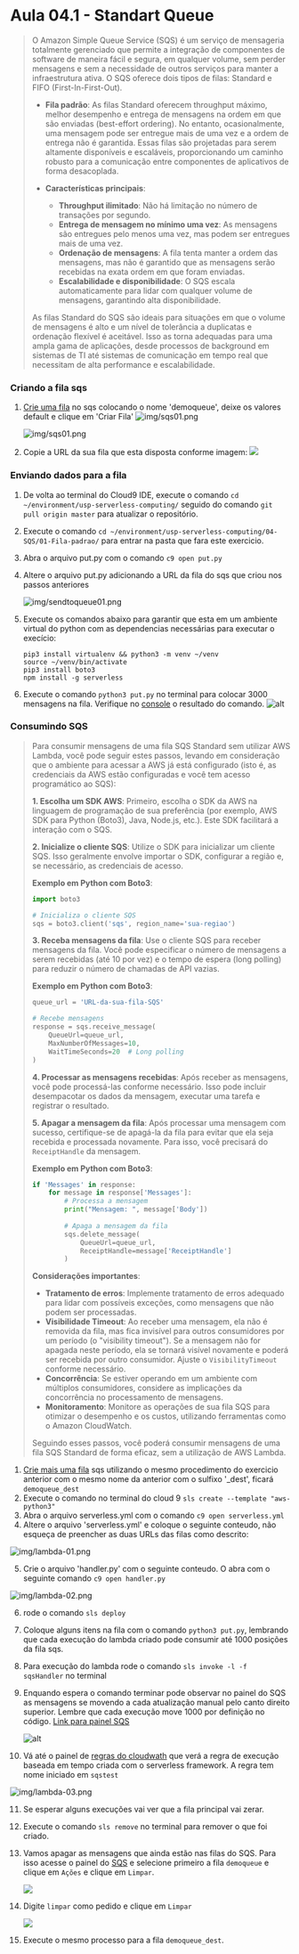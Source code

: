 # Aula 04.1 - Standart Queue


<blockquote>
O Amazon Simple Queue Service (SQS) é um serviço de mensageria totalmente gerenciado que permite a integração de componentes de software de maneira fácil e segura, em qualquer volume, sem perder mensagens e sem a necessidade de outros serviços para manter a infraestrutura ativa. O SQS oferece dois tipos de filas: Standard e FIFO (First-In-First-Out).

- **Fila padrão**: As filas Standard oferecem throughput máximo, melhor desempenho e entrega de mensagens na ordem em que são enviadas (best-effort ordering). No entanto, ocasionalmente, uma mensagem pode ser entregue mais de uma vez e a ordem de entrega não é garantida. Essas filas são projetadas para serem altamente disponíveis e escaláveis, proporcionando um caminho robusto para a comunicação entre componentes de aplicativos de forma desacoplada.

- **Características principais**:
  - **Throughput ilimitado**: Não há limitação no número de transações por segundo.
  - **Entrega de mensagem no mínimo uma vez**: As mensagens são entregues pelo menos uma vez, mas podem ser entregues mais de uma vez.
  - **Ordenação de mensagens**: A fila tenta manter a ordem das mensagens, mas não é garantido que as mensagens serão recebidas na exata ordem em que foram enviadas.
  - **Escalabilidade e disponibilidade**: O SQS escala automaticamente para lidar com qualquer volume de mensagens, garantindo alta disponibilidade.

As filas Standard do SQS são ideais para situações em que o volume de mensagens é alto e um nível de tolerância a duplicatas e ordenação flexível é aceitável. Isso as torna adequadas para uma ampla gama de aplicações, desde processos de background em sistemas de TI até sistemas de comunicação em tempo real que necessitam de alta performance e escalabilidade.
</blockquote>

### Criando a fila sqs

1. [Crie uma fila](https://us-east-1.console.aws.amazon.com/sqs/v3/home?region=us-east-1#/create-queue) no sqs colocando o nome 'demoqueue', deixe os valores default e clique em 'Criar Fila'
    ![img/sqs01.png](img/sqs01.png)

    ![img/sqs01.png](img/sqs03.png)

2. Copie a URL da sua fila que esta disposta conforme imagem:
    ![](img/sqs02.png)

### Enviando dados para a fila

1. De volta ao terminal do Cloud9 IDE, execute o comando `cd ~/environment/usp-serverless-computing/` seguido do comando `git pull origin master` para atualizar o repositório.
2. Execute o comando `cd ~/environment/usp-serverless-computing/04-SQS/01-Fila-padrao/` para entrar na pasta que fara este exercicio.
3. Abra o arquivo put.py com o comando `c9 open put.py`
4. Altere o arquivo put.py adicionando a URL da fila do sqs que criou nos passos anteriores

    ![img/sendtoqueue01.png](img/sendtoqueue01.png)

5. Execute os comandos abaixo para garantir que esta em um ambiente virtual do python com as dependencias necessárias para executar o execício:

   ``` shell
   pip3 install virtualenv && python3 -m venv ~/venv
   source ~/venv/bin/activate
   pip3 install boto3
   npm install -g serverless
   ```

6. Execute o comando `python3 put.py` no terminal para colocar 3000 mensagens na fila. Verifique no [console](https://us-east-1.console.aws.amazon.com/sqs/v3/home?region=us-east-1#/queues) o resultado do comando.
![alt](img/sendtoqueue02.png)

### Consumindo SQS

<blockquote>
Para consumir mensagens de uma fila SQS Standard sem utilizar AWS Lambda, você pode seguir estes passos, levando em consideração que o ambiente para acessar a AWS já está configurado (isto é, as credenciais da AWS estão configuradas e você tem acesso programático ao SQS):

**1. Escolha um SDK AWS**: Primeiro, escolha o SDK da AWS na linguagem de programação de sua preferência (por exemplo, AWS SDK para Python (Boto3), Java, Node.js, etc.). Este SDK facilitará a interação com o SQS.

**2. Inicialize o cliente SQS**: Utilize o SDK para inicializar um cliente SQS. Isso geralmente envolve importar o SDK, configurar a região e, se necessário, as credenciais de acesso.

**Exemplo em Python com Boto3**:
```python
import boto3

# Inicializa o cliente SQS
sqs = boto3.client('sqs', region_name='sua-regiao')
```

**3. Receba mensagens da fila**: Use o cliente SQS para receber mensagens da fila. Você pode especificar o número de mensagens a serem recebidas (até 10 por vez) e o tempo de espera (long polling) para reduzir o número de chamadas de API vazias.

**Exemplo em Python com Boto3**:
```python
queue_url = 'URL-da-sua-fila-SQS'

# Recebe mensagens
response = sqs.receive_message(
    QueueUrl=queue_url,
    MaxNumberOfMessages=10,
    WaitTimeSeconds=20  # Long polling
)
```

**4. Processar as mensagens recebidas**: Após receber as mensagens, você pode processá-las conforme necessário. Isso pode incluir desempacotar os dados da mensagem, executar uma tarefa e registrar o resultado.

**5. Apagar a mensagem da fila**: Após processar uma mensagem com sucesso, certifique-se de apagá-la da fila para evitar que ela seja recebida e processada novamente. Para isso, você precisará do `ReceiptHandle` da mensagem.

**Exemplo em Python com Boto3**:
```python
if 'Messages' in response:
    for message in response['Messages']:
        # Processa a mensagem
        print("Mensagem: ", message['Body'])
        
        # Apaga a mensagem da fila
        sqs.delete_message(
            QueueUrl=queue_url,
            ReceiptHandle=message['ReceiptHandle']
        )
```

**Considerações importantes**:

- **Tratamento de erros**: Implemente tratamento de erros adequado para lidar com possíveis exceções, como mensagens que não podem ser processadas.
- **Visibilidade Timeout**: Ao receber uma mensagem, ela não é removida da fila, mas fica invisível para outros consumidores por um período (o "visibility timeout"). Se a mensagem não for apagada neste período, ela se tornará visível novamente e poderá ser recebida por outro consumidor. Ajuste o `VisibilityTimeout` conforme necessário.
- **Concorrência**: Se estiver operando em um ambiente com múltiplos consumidores, considere as implicações da concorrência no processamento de mensagens.
- **Monitoramento**: Monitore as operações de sua fila SQS para otimizar o desempenho e os custos, utilizando ferramentas como o Amazon CloudWatch.

Seguindo esses passos, você poderá consumir mensagens de uma fila SQS Standard de forma eficaz, sem a utilização de AWS Lambda.
</blockquote>

1. [Crie mais uma fila](https://us-east-1.console.aws.amazon.com/sqs/v3/home?region=us-east-1#/create-queue) sqs utilizando o mesmo procedimento do exercicio anterior com o mesmo nome da anterior com o sulfixo '_dest', ficará `demoqueue_dest`
2. Execute o comando no terminal do cloud 9 `sls create --template "aws-python3"`
3. Abra o arquivo serverless.yml com o comando `c9 open serverless.yml`
4. Altere o arquivo 'serverless.yml' e coloque o seguinte conteudo, não esqueça de preencher as duas URLs das filas como descrito:

![img/lambda-01.png](img/lambda-01.png)

5. Crie o arquivo 'handler.py' com o seguinte conteudo. O abra com o seguinte comando `c9 open handler.py`

![img/lambda-02.png](img/lambda-02.png)

6. rode o comando `sls deploy`
7. Coloque alguns itens na fila com o comando `python3 put.py`, lembrando que cada execução do lambda criado pode consumir até 1000 posições da fila sqs.
8. Para execução do lambda rode o comando `sls invoke -l -f sqsHandler` no terminal
9.  Enquando espera o comando terminar pode observar no painel do SQS as mensagens se movendo a cada atualização manual pelo canto direito superior. Lembre que cada execução move 1000 por definição no código. [Link para painel SQS](https://console.aws.amazon.com/sqs/v2/home?region=us-east-1#/queues)

    ![alt](img/lambda-02-1.png)

10. Vá até o painel de [regras do cloudwath](https://us-east-1.console.aws.amazon.com/events/home?region=us-east-1#/rules?redirect_from_cwe=true) que verá a regra de execução baseada em tempo criada com o serverless framework. A regra tem nome iniciado em `sqstest`

![img/lambda-03.png](img/lambda-03.png)

11.   Se esperar alguns execuções vai ver que a fila principal vai zerar.
12. Execute o comando `sls remove` no terminal para remover o que foi criado.
13. Vamos apagar as mensagens que ainda estão nas filas do SQS. Para isso acesse o painel do [SQS](https://us-east-1.console.aws.amazon.com/sqs/v2/home?region=us-east-1#/queues) e selecione primeiro a fila `demoqueue` e clique em `Ações` e  clique em `Limpar`. 
    
    ![](img/sqs04.png)

14. Digite `limpar` como pedido e clique em `Limpar`
    
    ![](img/sqs05.png)

15. Execute o mesmo processo para a fila `demoqueue_dest`.
